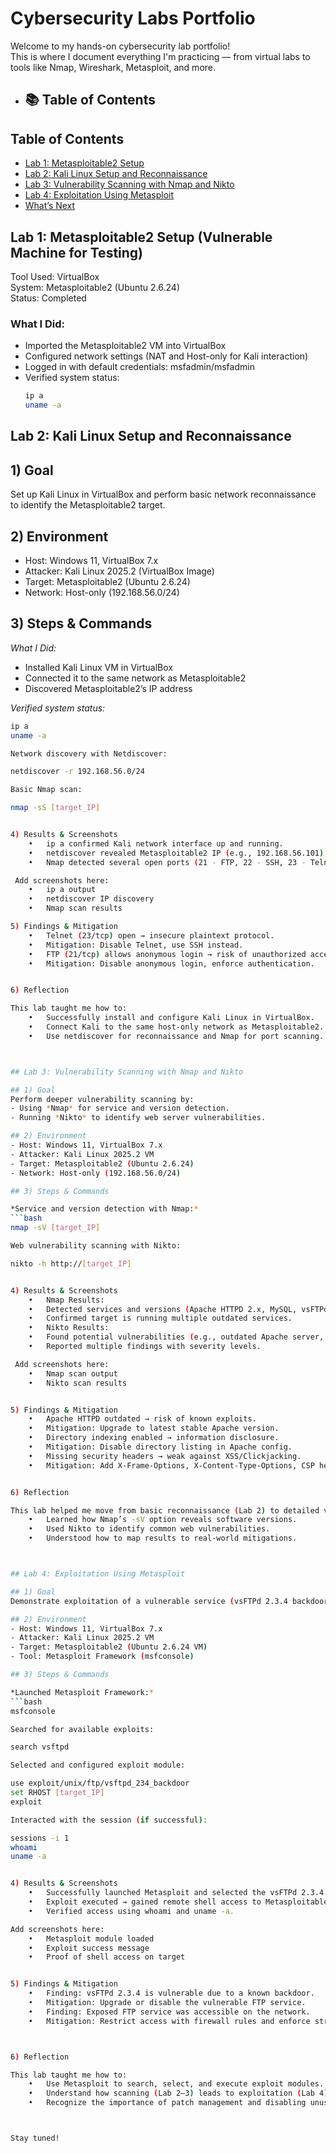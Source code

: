 # Cybersecurity Labs Portfolio 

Welcome to my hands-on cybersecurity lab portfolio!  
This is where I document everything I'm practicing — from virtual labs to tools like Nmap, Wireshark, Metasploit, and more.

- ## 📚 Table of Contents

## Table of Contents
- [Lab 1: Metasploitable2 Setup](#lab-1-metasploitable2-setup-vulnerable-machine-for-testing)
- [Lab 2: Kali Linux Setup and Reconnaissance](#lab-2-kali-linux-setup-and-reconnaissance)
- [Lab 3: Vulnerability Scanning with Nmap and Nikto](#lab-3-vulnerability-scanning-with-nmap-and-nikto)
- [Lab 4: Exploitation Using Metasploit](#lab-4-exploitation-using-metasploit)
- [What’s Next](#whats-next)


##  Lab 1: Metasploitable2 Setup (Vulnerable Machine for Testing)

Tool Used: VirtualBox  
System: Metasploitable2 (Ubuntu 2.6.24)  
Status:  Completed

###  What I Did:
- Imported the Metasploitable2 VM into VirtualBox
- Configured network settings (NAT and Host-only for Kali interaction)
- Logged in with default credentials: msfadmin/msfadmin
- Verified system status:
  ```bash
  ip a
  uname -a


## Lab 2: Kali Linux Setup and Reconnaissance  

## 1) Goal  
Set up Kali Linux in VirtualBox and perform basic network reconnaissance to identify the Metasploitable2 target.  

## 2) Environment  
- Host: Windows 11, VirtualBox 7.x  
- Attacker: Kali Linux 2025.2 (VirtualBox Image)  
- Target: Metasploitable2 (Ubuntu 2.6.24)  
- Network: Host-only (192.168.56.0/24)  

## 3) Steps & Commands  

*What I Did:*  
- Installed Kali Linux VM in VirtualBox  
- Connected it to the same network as Metasploitable2  
- Discovered Metasploitable2’s IP address  

*Verified system status:*  
```bash
ip a
uname -a

Network discovery with Netdiscover:

netdiscover -r 192.168.56.0/24

Basic Nmap scan:

nmap -sS [target_IP]


4) Results & Screenshots
	•	ip a confirmed Kali network interface up and running.
	•	netdiscover revealed Metasploitable2 IP (e.g., 192.168.56.101).
	•	Nmap detected several open ports (21 - FTP, 22 - SSH, 23 - Telnet, 80 - HTTP, 3306 - MySQL).

 Add screenshots here:
	•	ip a output
	•	netdiscover IP discovery
	•	Nmap scan results

5) Findings & Mitigation
	•	Telnet (23/tcp) open → insecure plaintext protocol.
	•	Mitigation: Disable Telnet, use SSH instead.
	•	FTP (21/tcp) allows anonymous login → risk of unauthorized access.
	•	Mitigation: Disable anonymous login, enforce authentication.


6) Reflection

This lab taught me how to:
	•	Successfully install and configure Kali Linux in VirtualBox.
	•	Connect Kali to the same host-only network as Metasploitable2.
	•	Use netdiscover for reconnaissance and Nmap for port scanning.



## Lab 3: Vulnerability Scanning with Nmap and Nikto   

## 1) Goal  
Perform deeper vulnerability scanning by:  
- Using *Nmap* for service and version detection.  
- Running *Nikto* to identify web server vulnerabilities.  

## 2) Environment  
- Host: Windows 11, VirtualBox 7.x  
- Attacker: Kali Linux 2025.2 VM  
- Target: Metasploitable2 (Ubuntu 2.6.24)  
- Network: Host-only (192.168.56.0/24)  

## 3) Steps & Commands  

*Service and version detection with Nmap:*  
```bash
nmap -sV [target_IP]

Web vulnerability scanning with Nikto:

nikto -h http://[target_IP]


4) Results & Screenshots
	•	Nmap Results:
	•	Detected services and versions (Apache HTTPD 2.x, MySQL, vsFTPd).
	•	Confirmed target is running multiple outdated services.
	•	Nikto Results:
	•	Found potential vulnerabilities (e.g., outdated Apache server, directory indexing enabled, insecure HTTP headers).
	•	Reported multiple findings with severity levels.

 Add screenshots here:
	•	Nmap scan output
	•	Nikto scan results


5) Findings & Mitigation
	•	Apache HTTPD outdated → risk of known exploits.
	•	Mitigation: Upgrade to latest stable Apache version.
	•	Directory indexing enabled → information disclosure.
	•	Mitigation: Disable directory listing in Apache config.
	•	Missing security headers → weak against XSS/Clickjacking.
	•	Mitigation: Add X-Frame-Options, X-Content-Type-Options, CSP headers.


6) Reflection

This lab helped me move from basic reconnaissance (Lab 2) to detailed vulnerability analysis:
	•	Learned how Nmap’s -sV option reveals software versions.
	•	Used Nikto to identify common web vulnerabilities.
	•	Understood how to map results to real-world mitigations.



## Lab 4: Exploitation Using Metasploit  

## 1) Goal  
Demonstrate exploitation of a vulnerable service (vsFTPd 2.3.4 backdoor) on Metasploitable2 using the Metasploit Framework.  

## 2) Environment  
- Host: Windows 11, VirtualBox 7.x  
- Attacker: Kali Linux 2025.2 VM  
- Target: Metasploitable2 (Ubuntu 2.6.24 VM)  
- Tool: Metasploit Framework (msfconsole)  

## 3) Steps & Commands  

*Launched Metasploit Framework:*  
```bash
msfconsole

Searched for available exploits:

search vsftpd

Selected and configured exploit module:

use exploit/unix/ftp/vsftpd_234_backdoor
set RHOST [target_IP]
exploit

Interacted with the session (if successful):

sessions -i 1
whoami
uname -a


4) Results & Screenshots
	•	Successfully launched Metasploit and selected the vsFTPd 2.3.4 exploit.
	•	Exploit executed → gained remote shell access to Metasploitable2.
	•	Verified access using whoami and uname -a.

Add screenshots here:
	•	Metasploit module loaded
	•	Exploit success message
	•	Proof of shell access on target


5) Findings & Mitigation
	•	Finding: vsFTPd 2.3.4 is vulnerable due to a known backdoor.
	•	Mitigation: Upgrade or disable the vulnerable FTP service.
	•	Finding: Exposed FTP service was accessible on the network.
	•	Mitigation: Restrict access with firewall rules and enforce strong authentication.



6) Reflection

This lab taught me how to:
	•	Use Metasploit to search, select, and execute exploit modules.
	•	Understand how scanning (Lab 2–3) leads to exploitation (Lab 4).
	•	Recognize the importance of patch management and disabling unused services.



Stay tuned! 
 
 

